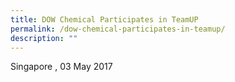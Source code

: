 ```yaml
---
title: DOW Chemical Participates in TeamUP
permalink: /dow-chemical-participates-in-teamup/
description: ""
---
```

Singapore , 03 May 2017